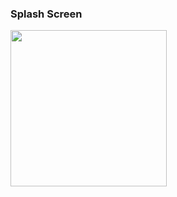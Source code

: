 ### Splash Screen
<img src="https://cdn.discordapp.com/attachments/785305535292899332/816651183430565908/Screenshot_2021-03-03-17-48-04-09_f5842ec40ac69de6276f909302402d2b.jpg" width="250">